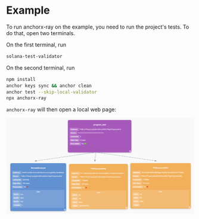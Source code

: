 # Example

To run anchorx-ray on the example, you need to run the project's tests. To do that, open two terminals.

On the first terminal, run
```bash
solana-test-validator
```

On the second terminal, run
```bash
npm install
anchor keys sync && anchor clean
anchor test --skip-local-validator
npx anchorx-ray
```

`anchorx-ray` will then open a local web page:

![Example](../example.png)
